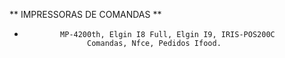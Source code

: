   ** IMPRESSORAS  DE COMANDAS **
-             MP-4200th, Elgin I8 Full, Elgin I9, IRIS-POS200C
                    Comandas, Nfce, Pedidos Ifood.

